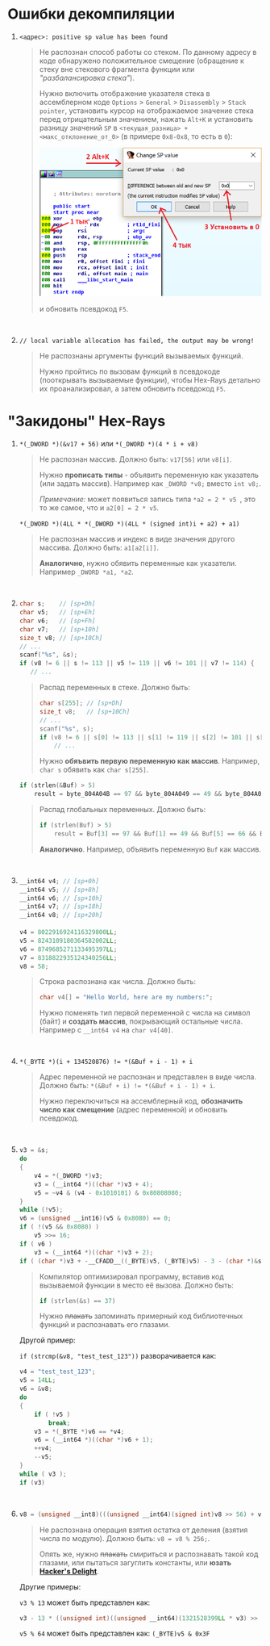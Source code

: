 # Ошибки декомпиляции

1. `<адрес>: positive sp value has been found`

   > Не распознан способ работы со стеком. По данному адресу в коде обнаружено положительное смещение (обращение к стеку вне стекового фрагмента функции или *"разбалансировка стека"*).
   >
   > Нужно включить отображение указателя стека в ассемблерном коде `Options` > `General` > `Disassembly` > `Stack pointer`, установить курсор на отображаемое значение стека перед отрицательным значением, нажать `Alt+K` и установить разницу значений `SP` в `<текущая_разница> + <макс_отклонение_от_0>` (в примере `0x8-0x8`, то есть в `0`):
   >
   > ![Исправление положительного значения указателя стека](img/PositiveSPValue.png)
   >
   > и обновить псевдокод `F5`.

   ​

2. `// local variable allocation has failed, the output may be wrong!`

   > Не распознаны аргументы функций вызываемых функций.
   >
   > Нужно пройтись по вызовам функций в псевдокоде (пооткрывать вызываемые функции), чтобы Hex-Rays детально их проанализировал, а затем обновить псевдокод `F5`.





# "Закидоны" Hex-Rays

1. `*(_DWORD *)(&v17 + 56)` или `*(_DWORD *)(4 * i + v8)`

   > Не распознан массив. Должно быть: `v17[56]` или `v8[i]`.
   >
   > Нужно **прописать типы** - объявить переменную как указатель (или задать массив).
   > Например как `_DWORD *v8;` вместо `int v8;`.
   >
   > *Примечание:* может появиться запись типа `*a2 = 2 * v5 `, это то же самое, что и `a2[0] = 2 * v5`.

   `*(_DWORD *)(4LL * *(_DWORD *)(4LL * (signed int)i + a2) + a1)`

   > Не распознан массив и индекс в виде значения другого массива. Должно быть: `a1[a2[i]]`.
   >
   > **Аналогично**, нужно обявить переменные как указатели.
   > Например `_DWORD *a1, *a2`.

   ​

2. ```c
   char s;    // [sp+Dh]
   char v5;   // [sp+Eh]
   char v6;   // [sp+Fh]
   char v7;   // [sp+10h]
   size_t v8; // [sp+10Ch]
   // ...
   scanf("%s", &s);
   if (v8 != 6 || s != 113 || v5 != 119 || v6 != 101 || v7 != 114) {
      // ...
   ```

   > Распад переменных в стеке. Должно быть:
   >
   > ```c
   > char s[255]; // [sp+Dh]
   > size_t v8;   // [sp+10Ch]
   > // ...
   > scanf("%s", s);
   > if (v8 != 6 || s[0] != 113 || s[1] != 119 || s[2] != 101 || s[3] != 114) {
   >     // ...
   > ```
   >
   > Нужно **обяъвить первую переменную как массив**.
   > Например, `char s` обявить как `char s[255]`.

   ```c
   if (strlen(&Buf) > 5)
       result = byte_804A04B == 97 && byte_804A049 == 49 && byte_804A04D == 66 && Buf == 99 && byte_804A04A == 52 && byte_804A04C == 101;
   ```

   > Распад глобальных переменных. Должно быть:
   >
   > ```c
   > if (strlen(Buf) > 5)
   >     result = Buf[3] == 97 && Buf[1] == 49 && Buf[5] == 66 && Buf[0] == 99 && Buf[2] == 52 && Buf[4] == 101;
   > ```
   >
   > **Аналогично**.
   > Например, объявить переменную `Buf` как массив.

   ​

3. ```c
   __int64 v4; // [sp+0h]
   __int64 v5; // [sp+8h]
   __int64 v6; // [sp+10h]
   __int64 v7; // [sp+18h]
   __int64 v8; // [sp+20h]

   v4 = 8022916924116329800LL;
   v5 = 8243109180364582002LL;
   v6 = 8749685271133495397LL;
   v7 = 8318822935124340256LL;
   v8 = 58;
   ```

   > Строка распознана как числа. Должно быть:
   >
   > ```c
   > char v4[] = "Hello World, here are my numbers:";
   > ```
   >
   > Нужно поменять тип первой переменной с числа на символ (байт) и **создать массив**, покрывающий остальные числа. Например с `__int64 v4` на `char v4[40]`.

   ​

4. `*(_BYTE *)(i + 134520876) != *(&Buf + i - 1) + i `

   > Адрес переменной не распознан и представлен в виде числа. Должно быть: `*(&Buf + i) != *(&Buf + i - 1) + i`.
   >
   > Нужно переключиться на ассемблерный код, **обозначить число как смещение** (адрес переменной) и обновить псевдокод.

   ​

5. ```c
   v3 = &s;
   do 
   {
       v4 = *(_DWORD *)v3;
       v3 = (__int64 *)((char *)v3 + 4);
       v5 = ~v4 & (v4 - 0x1010101) & 0x80808080;
   } 
   while (!v5);
   v6 = (unsigned __int16)(v5 & 0x8080) == 0;
   if ( !(v5 && 0x8080) )
       v5 >>= 16;
   if ( v6 )
       v3 = (__int64 *)((char *)v3 + 2);
   if ( (char *)v3 + -__CFADD__((_BYTE)v5, (_BYTE)v5) - 3 - (char *)&s == 37 )
   ```

   > Компилятор оптимизировал программу, вставив код вызываемой функции в место её вызова. Должно быть:
   >
   > ```c
   > if (strlen(&s) == 37)
   > ```
   >
   > Нужно ~~плакать~~ запоминать примерный код библиотечных функций и распознавать его глазами.

   Другой пример:

   `if (strcmp(&v8, "test_test_123"))` разворачивается как:

   ```c
   v4 = "test_test_123";
   v5 = 14LL;
   v6 = &v8;
   do
   {
       if ( !v5 )
           break;
       v3 = *(_BYTE *)v6 == *v4;
       v6 = (__int64 *)((char *)v6 + 1);
       ++v4;
       --v5;
   }
   while ( v3 );
   if (v3)
   ```

   ​

6. ```c
   v8 = (unsigned __int8)(((unsigned __int64)(signed int)v8 >> 56) + v8) - ((unsigned int)((unsigned __int64)(signed int)v8 >> 32) >> 24);
   ```

   > Не распознана операция взятия остатка от деления (взятия числа по модулю). Должно быть: `v8 = v8 % 256;`.
   >
   > Опять же, нужно ~~плакать~~ смириться и распознавать такой код глазами, или пытаться загуглить константы, или **юзать [Hacker's Delight](http://www.hackersdelight.org/magic.htm)**.

   Другие примеры:

   `v3 % 13` может быть представлен как:

   ```c
   v3 - 13 * ((unsigned int)((unsigned __int64)(1321528399LL * v3) >> 32) >> 2)
   ```

   `v5 % 64` может быть представлен как: `(_BYTE)v5 & 0x3F`



